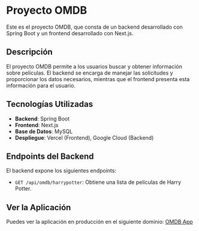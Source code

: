 # Proyecto OMDB

Este es el proyecto OMDB, que consta de un backend desarrollado con Spring Boot y un frontend desarrollado con Next.js.

## Descripción

El proyecto OMDB permite a los usuarios buscar y obtener información sobre películas. El backend se encarga de manejar las solicitudes y proporcionar los datos necesarios, mientras que el frontend presenta esta información para el usuario.

## Tecnologías Utilizadas

- **Backend**: Spring Boot
- **Frontend**: Next.js
- **Base de Datos**: MySQL
- **Despliegue**: Vercel (Frontend), Google Cloud (Backend)

## Endpoints del Backend

El backend expone los siguientes endpoints:

- `GET /api/omdb/harrypotter`: Obtiene una lista de películas de Harry Potter.

## Ver la Aplicación

Puedes ver la aplicación en producción en el siguiente dominio: [OMDB App](https://api-omdb-nine.vercel.app/)